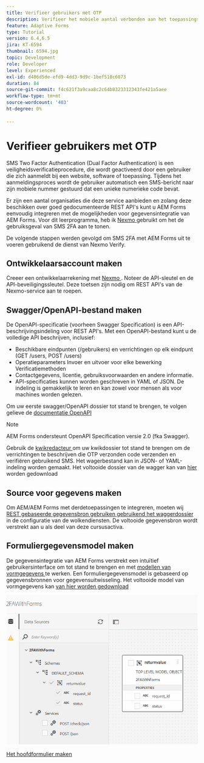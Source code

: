 ```yaml
---
title: Verifieer gebruikers met OTP
description: Verifieer het mobiele aantal verbonden aan het toepassingsaantal gebruikend OTP.
feature: Adaptive Forms
type: Tutorial
version: 6.4,6.5
jira: KT-6594
thumbnail: 6594.jpg
topic: Development
role: Developer
level: Experienced
exl-id: d486d5de-efd9-4dd3-9d9c-1bef510c6073
duration: 84
source-git-commit: f4c621f3a9caa8c2c64b8323312343fe421a5aee
workflow-type: tm+mt
source-wordcount: '403'
ht-degree: 0%

---
```


# Verifieer gebruikers met OTP

SMS Two Factor Authentication (Dual Factor Authentication) is een veiligheidsverificatieprocedure, die wordt geactiveerd door een gebruiker die zich aanmeldt bij een website, software of toepassing. Tijdens het aanmeldingsproces wordt de gebruiker automatisch een SMS-bericht naar zijn mobiele nummer gestuurd dat een unieke numerieke code bevat.

Er zijn een aantal organisaties die deze service aanbieden en zolang deze beschikken over goed gedocumenteerde REST API&#39;s kunt u AEM Forms eenvoudig integreren met de mogelijkheden voor gegevensintegratie van AEM Forms. Voor dit leerprogramma, heb ik [ Nexmo ](https://developer.nexmo.com/verify/overview) gebruikt om het de gebruiksgeval van SMS 2FA aan te tonen.

De volgende stappen werden gevolgd om SMS 2FA met AEM Forms uit te voeren gebruikend de dienst van Nexmo Verify.

## Ontwikkelaarsaccount maken

Creeer een ontwikkelaarrekening met [ Nexmo ](https://dashboard.nexmo.com/sign-in). Noteer de API-sleutel en de API-beveiligingssleutel. Deze toetsen zijn nodig om REST API&#39;s van de Nexmo-service aan te roepen.

## Swagger/OpenAPI-bestand maken

De OpenAPI-specificatie (voorheen Swagger Specification) is een API-beschrijvingsindeling voor REST API&#39;s. Met een OpenAPI-bestand kunt u de volledige API beschrijven, inclusief:

* Beschikbare eindpunten (/gebruikers) en verrichtingen op elk eindpunt (GET /users, POST /users)
* Operatieparameters Invoer en uitvoer voor elke bewerking
Verificatiemethoden
* Contactgegevens, licentie, gebruiksvoorwaarden en andere informatie.
* API-specificaties kunnen worden geschreven in YAML of JSON. De indeling is gemakkelijk te leren en kan zowel voor mensen als voor machines worden gelezen.

Om uw eerste swagger/OpenAPI dossier tot stand te brengen, te volgen gelieve de [ documentatie OpenAPI ](https://swagger.io/docs/specification/2-0/basic-structure/)

>[!NOTE]
> AEM Forms ondersteunt OpenAPI Specification versie 2.0 (fka Swagger).

Gebruik de [ kwikredacteur ](https://editor.swagger.io/) om uw kwikdossier tot stand te brengen om de verrichtingen te beschrijven die OTP verzonden code verzenden en verifiëren gebruikend SMS. Het wagerbestand kan in JSON- of YAML-indeling worden gemaakt. Het voltooide dossier van de wagger kan van [ hier ](assets/two-factore-authentication-swagger.zip) worden gedownload

## Source voor gegevens maken

Om AEM/AEM Forms met derdetoepassingen te integreren, moeten wij [ REST gebaseerde gegevensbron gebruiken gebruikend het waggerdossier ](https://experienceleague.adobe.com/docs/experience-manager-learn/forms/ic-web-channel-tutorial/parttwo.html) in de configuratie van de wolkendiensten. De voltooide gegevensbron wordt verstrekt aan u als deel van deze cursusactiva.

## Formuliergegevensmodel maken

De gegevensintegratie van AEM Forms verstrekt een intuïtief gebruikersinterface om tot stand te brengen en met [ modellen van vormgegevens ](https://experienceleague.adobe.com/docs/experience-manager-65/forms/form-data-model/create-form-data-models.html) te werken. Een formuliergegevensmodel is gebaseerd op gegevensbronnen voor gegevensuitwisseling.
Het voltooide model van vormgegevens kan [ van hier worden gedownload ](assets/sms-2fa-fdm.zip)

![ fdm ](assets/2FA-fdm.PNG)

[Het hoofdformulier maken](./create-the-main-adaptive-form.md)
